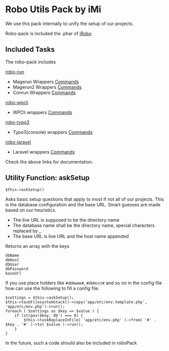 Robo Utils Pack by iMi
======================

We use this pack internally to unify the setup of our projects.

Robo-pack is included the .phar of [iRobo](https://github.com/iMi-digital/iRobo)

Included Tasks
--------------

The robo-pack includes

[robo-run](https://github.com/iMi-digital/robo-run)

- Magerun Wrappers  [Commands](https://github.com/iMi-digital/robo-run/blob/master/README.md#magerun) 
- Magerun2 Wrappers [Commands](https://github.com/iMi-digital/robo-run/blob/master/README.md#magerun2)
- Conrun Wrappers  [Commands](https://github.com/iMi-digital/robo-run/blob/master/README.md#conrun)

[robo-wpcli](https://github.com/iMi-digital/robo-wpcli)

- WPCli wrappers [Commands](https://github.com/iMi-digital/robo-wpcli/blob/master/README.md)

[robo-typo3](https://github.com/iMi-digital/robo-typo3)

- Typo3(console) wrappers [Commands](https://github.com/iMi-digital/robo-typo3/blob/master/README.md)

[robo-laravel](https://github.com/iMi-digital/robo-laravel)

- Laravel wrappers [Commands](https://github.com/iMi-digital/robo-laravel/blob/master/README.md)

Check the above links for documentation.

Utility Function: askSetup
--------------------------

    $this->askSetup()
    
    
Asks basic setup questions that apply to most if not all of our projects.
This is the database configuration and the base URL. Smart guesses are made based on our heuristics.

- The live URL is supposed to be the directory name
- The database name shall be the directory name, special characters replaced by _
- The base URL is live URL and the host name appended

Returns an array with the keys

    dbName
    dbHost
    dbUser
    dbPassword
    baseUrl
   
If you use place holders like `#dbName#`, `#dbHost#` and so on in the config file how can use the following to fill a config file:


    $settings = $this->askSetup();
    $this->taskFilesystemStack()->copy('app/etc/env.template.php', 'app/etc/env.php')->run();
    foreach ( $settings as $key => $value ) {
        if (strpos($key,'db') === 0) {
            $this->taskReplaceInFile( 'app/etc/env.php' )->from( '#' . $key . '#' )->to( $value )->run();
        }
    }

In the future, such a code should also be included in roboPack
